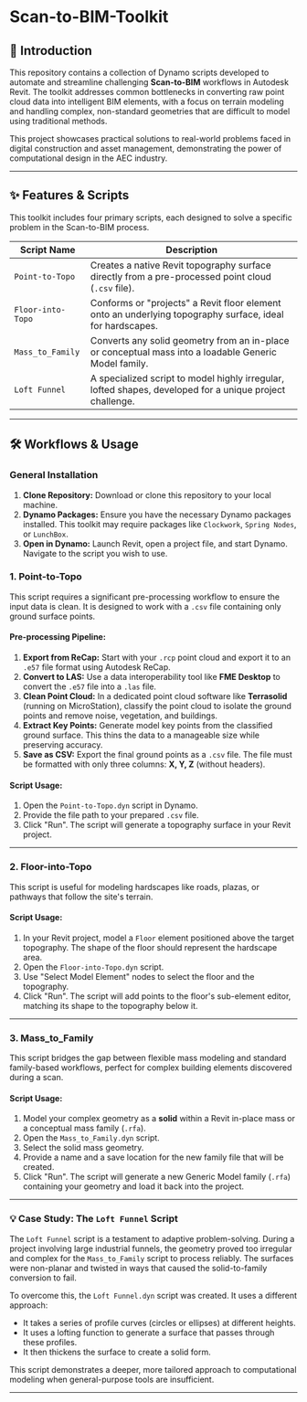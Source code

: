 # Scan-to-BIM-Toolkit
## 📖 Introduction

This repository contains a collection of Dynamo scripts developed to automate and streamline challenging **Scan-to-BIM** workflows in Autodesk Revit. The toolkit addresses common bottlenecks in converting raw point cloud data into intelligent BIM elements, with a focus on terrain modeling and handling complex, non-standard geometries that are difficult to model using traditional methods.

This project showcases practical solutions to real-world problems faced in digital construction and asset management, demonstrating the power of computational design in the AEC industry.
***

## ✨ Features & Scripts

This toolkit includes four primary scripts, each designed to solve a specific problem in the Scan-to-BIM process.

| Script Name       | Description                                                                                              |
| ----------------- | -------------------------------------------------------------------------------------------------------- |
| `Point-to-Topo`   | Creates a native Revit topography surface directly from a pre-processed point cloud (`.csv` file).       |
| `Floor-into-Topo` | Conforms or "projects" a Revit floor element onto an underlying topography surface, ideal for hardscapes.  |
| `Mass_to_Family`  | Converts any solid geometry from an in-place or conceptual mass into a loadable Generic Model family.     |
| `Loft Funnel`     | A specialized script to model highly irregular, lofted shapes, developed for a unique project challenge.   |
***

## 🛠️ Workflows & Usage

### General Installation

1.  **Clone Repository:** Download or clone this repository to your local machine.
2.  **Dynamo Packages:** Ensure you have the necessary Dynamo packages installed. This toolkit may require packages like `Clockwork`, `Spring Nodes`, or `LunchBox`.
3.  **Open in Dynamo:** Launch Revit, open a project file, and start Dynamo. Navigate to the script you wish to use.
### 1. Point-to-Topo

This script requires a significant pre-processing workflow to ensure the input data is clean. It is designed to work with a `.csv` file containing only ground surface points.

#### **Pre-processing Pipeline:**

1.  **Export from ReCap:** Start with your `.rcp` point cloud and export it to an `.e57` file format using Autodesk ReCap.
2.  **Convert to LAS:** Use a data interoperability tool like **FME Desktop** to convert the `.e57` file into a `.las` file.
3.  **Clean Point Cloud:** In a dedicated point cloud software like **Terrasolid** (running on MicroStation), classify the point cloud to isolate the ground points and remove noise, vegetation, and buildings.
4.  **Extract Key Points:** Generate model key points from the classified ground surface. This thins the data to a manageable size while preserving accuracy.
5.  **Save as CSV:** Export the final ground points as a `.csv` file. The file must be formatted with only three columns: **X, Y, Z** (without headers).

#### **Script Usage:**

1.  Open the `Point-to-Topo.dyn` script in Dynamo.
2.  Provide the file path to your prepared `.csv` file.
3.  Click "Run". The script will generate a topography surface in your Revit project.

---

### 2. Floor-into-Topo

This script is useful for modeling hardscapes like roads, plazas, or pathways that follow the site's terrain.

#### **Script Usage:**

1.  In your Revit project, model a `Floor` element positioned above the target topography. The shape of the floor should represent the hardscape area.
2.  Open the `Floor-into-Topo.dyn` script.
3.  Use "Select Model Element" nodes to select the floor and the topography.
4.  Click "Run". The script will add points to the floor's sub-element editor, matching its shape to the topography below it.

---

### 3. Mass\_to\_Family

This script bridges the gap between flexible mass modeling and standard family-based workflows, perfect for complex building elements discovered during a scan.

#### **Script Usage:**

1.  Model your complex geometry as a **solid** within a Revit in-place mass or a conceptual mass family (`.rfa`).
2.  Open the `Mass_to_Family.dyn` script.
3.  Select the solid mass geometry.
4.  Provide a name and a save location for the new family file that will be created.
5.  Click "Run". The script will generate a new Generic Model family (`.rfa`) containing your geometry and load it back into the project.

---

### 💡 Case Study: The `Loft Funnel` Script

The `Loft Funnel` script is a testament to adaptive problem-solving. During a project involving large industrial funnels, the geometry proved too irregular and complex for the `Mass_to_Family` script to process reliably. The surfaces were non-planar and twisted in ways that caused the solid-to-family conversion to fail.

To overcome this, the `Loft Funnel.dyn` script was created. It uses a different approach:
* It takes a series of profile curves (circles or ellipses) at different heights.
* It uses a lofting function to generate a surface that passes through these profiles.
* It then thickens the surface to create a solid form.

This script demonstrates a deeper, more tailored approach to computational modeling when general-purpose tools are insufficient.

***
